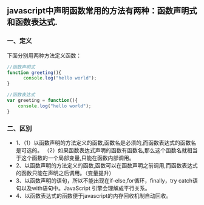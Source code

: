 ## javascript中声明函数常用的方法有两种：函数声明式和函数表达式.

### 一、定义
下面分别用两种方法定义函数：

```javascript
//函数声明式
function greeting(){
      console.log("hello world");  
}

//函数表达式
var greeting = function(){
    console.log("hello world"); 
}
```

### 二、区别
+ 1、（1）以函数声明的方法定义的函数,函数名是必须的,而函数表达式的函数名是可选的。
   （2）如果函数表达式声明的函数有函数名,那么这个函数名就相当于这个函数的一个局部变量,只能在函数内部调用。
+ 2、以函数声明的方法定义的函数,函数可以在函数声明之前调用,而函数表达式的函数只能在声明之后调用。（变量提升）
+ 3、以函数声明的语句，所以不能出现在if-else,for循环，finally，try catch语句以及with语句中。JavaScript 引擎会理解成平行关系。
+ 4、以函数表达式的函数便于javascript的内存回收机制自动回收。
